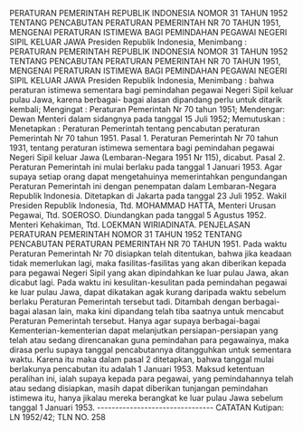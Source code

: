  PERATURAN PEMERINTAH REPUBLIK INDONESIA NOMOR 31 TAHUN 1952 TENTANG PENCABUTAN PERATURAN PEMERINTAH NR 70 TAHUN 1951, MENGENAI PERATURAN ISTIMEWA BAGI PEMINDAHAN PEGAWAI NEGERI SIPIL KELUAR JAWA Presiden Republik Indonesia, Menimbang : PERATURAN PEMERINTAH REPUBLIK INDONESIA NOMOR 31 TAHUN 1952 TENTANG PENCABUTAN PERATURAN PEMERINTAH NR 70 TAHUN 1951, MENGENAI PERATURAN ISTIMEWA BAGI PEMINDAHAN PEGAWAI NEGERI SIPIL KELUAR JAWA Presiden Republik Indonesia, Menimbang : bahwa peraturan istimewa sementara bagi pemindahan pegawai Negeri Sipil keluar pulau Jawa, karena berbagai- bagai alasan dipandang perlu untuk ditarik kembali;
Mengingat :
 Peraturan Pemerintah Nr 70 tahun 1951; Mendengar: Dewan Menteri dalam sidangnya pada tanggal 15 Juli 1952; Memutuskan : Menetapkan : Peraturan Pemerintah tentang pencabutan peraturan Pemerintah Nr 70 tahun 1951. Pasal 1. Peraturan Pemerintah Nr 70 tahun 1931, tentang peraturan istimewa sementara bagi pemindahan pegawai Negeri Sipil keluar Jawa (Lembaran-Negara 1951 Nr 115), dicabut. Pasal 2. Peraturan Pemerintah ini mulai berlaku pada tanggal 1 Januari 1953. Agar supaya setiap orang dapat mengetahuinya memerintahkan pengundangan Peraturan Pemerintah ini dengan penempatan dalam Lembaran-Negara Republik Indonesia. Ditetapkan di Jakarta pada tanggal 23 Juli 1952. Wakil Presiden Republik Indonesia, Ttd. MOHAMMAD HATTA, Menteri Urusan Pegawai, Ttd. SOEROSO. Diundangkan pada tanggal 5 Agustus 1952. Menteri Kehakiman, Ttd. LOEKMAN WIRIADINATA. PENJELASAN PERATURAN PEMERINTAH NOMOR 31 TAHUN 1952 TENTANG PENCABUTAN PERATURAN PEMERINTAH NR 70 TAHUN 1951. Pada waktu Peraturan Pemerintah Nr 70 disiapkan telah ditentukan, bahwa jika keadaan tidak memerlukan lagi, maka fasilitas-fasilitas yang akan diberikan kepada para pegawai Negeri Sipil yang akan dipindahkan ke luar pulau Jawa, akan dicabut lagi. Pada waktu ini kesulitan-kesulitan pada pemindahan pegawai ke luar pulau Jawa, dapat dikatakan agak kurang daripada waktu sebelum berlaku Peraturan Pemerintah tersebut tadi. Ditambah dengan berbagai-bagai alasan lain, maka kini dipandang telah tiba saatnya untuk mencabut Peraturan Pemerintah tersebut. Hanya agar supaya berbagai-bagai Kementerian-kementerian dapat melanjutkan persiapan-persiapan yang telah atau sedang direncanakan guna pemindahan para pegawainya, maka dirasa perlu supaya tanggal pencabutannya ditangguhkan untuk sementara waktu. Karena itu maka dalam pasal 2 ditetapkan, bahwa tanggal mulai berlakunya pencabutan itu adalah 1 Januari 1953. Maksud ketentuan peralihan ini, ialah supaya kepada para pegawai, yang pemindahannya telah atau sedang disiapkan, masih dapat diberikan tunjangan pemindahan istimewa itu, hanya jikalau mereka berangkat ke luar pulau Jawa sebelum tanggal 1 Januari 1953. -------------------------------- CATATAN Kutipan: LN 1952/42; TLN NO. 258